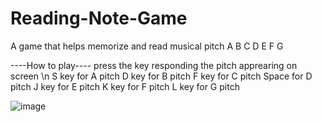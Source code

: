 # Reading-Note-Game
A game that helps memorize and read musical pitch A B C D E F G

----How to play----
press the key responding the pitch apprearing on screen \n
S key for A pitch
D key for B pitch
F key for C pitch
Space for D pitch
J key for E pitch
K key for F pitch
L key for G pitch

![image](https://github.com/NguyenHuynhDang/Reading-Note-Game/assets/140705481/742d5e23-6ac5-4757-9df0-754efc79d025)
